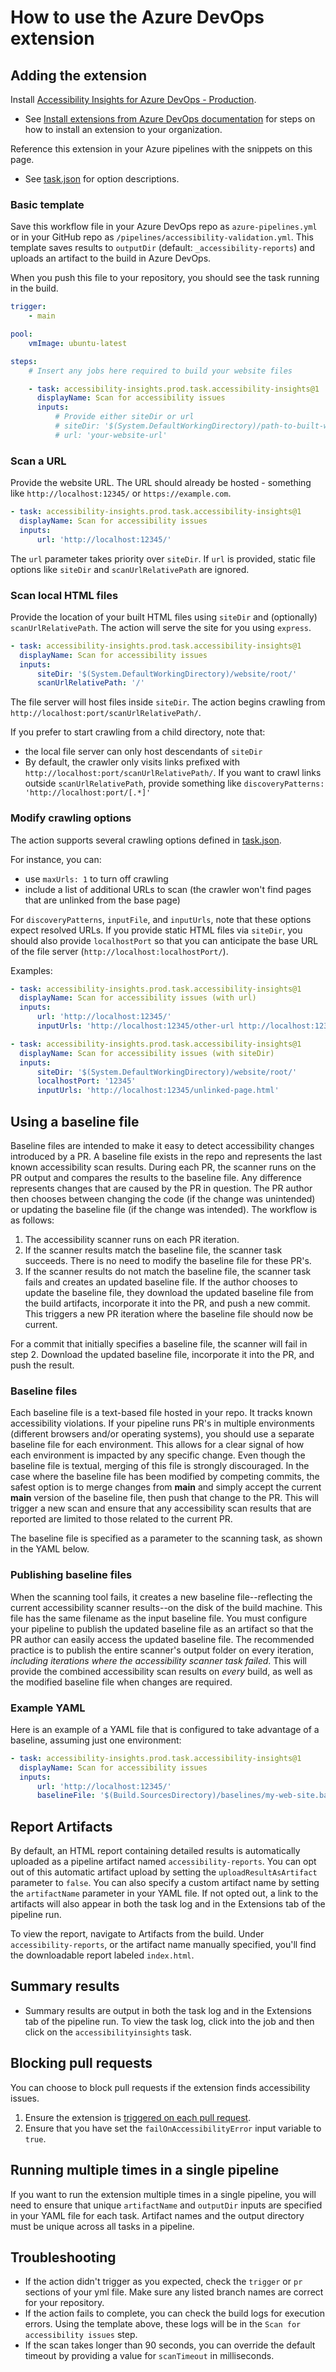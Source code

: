 <!--
Copyright (c) Microsoft Corporation. All rights reserved.
Licensed under the MIT License.
-->

# How to use the Azure DevOps extension

## Adding the extension

Install [Accessibility Insights for Azure DevOps - Production](https://marketplace.visualstudio.com/items?itemName=accessibility-insights.prod).

-   See [Install extensions from Azure DevOps documentation](https://docs.microsoft.com/en-us/azure/devops/marketplace/install-extension?view=azure-devops&tabs=browser) for steps on how to install an extension to your organization.

Reference this extension in your Azure pipelines with the snippets on this page.

-   See [task.json](https://github.com/microsoft/accessibility-insights-action/blob/main/packages/ado-extension/task.json) for option descriptions.

### Basic template

Save this workflow file in your Azure DevOps repo as `azure-pipelines.yml` or in your GitHub repo as `/pipelines/accessibility-validation.yml`. This template saves results to `outputDir` (default: `_accessibility-reports`) and uploads an artifact to the build in Azure DevOps.

When you push this file to your repository, you should see the task running in the build.

```yml
trigger:
    - main

pool:
    vmImage: ubuntu-latest

steps:
    # Insert any jobs here required to build your website files

    - task: accessibility-insights.prod.task.accessibility-insights@1
      displayName: Scan for accessibility issues
      inputs:
          # Provide either siteDir or url
          # siteDir: '$(System.DefaultWorkingDirectory)/path-to-built-website/'
          # url: 'your-website-url'
```

### Scan a URL

Provide the website URL. The URL should already be hosted - something like `http://localhost:12345/` or `https://example.com`.

```yml
- task: accessibility-insights.prod.task.accessibility-insights@1
  displayName: Scan for accessibility issues
  inputs:
      url: 'http://localhost:12345/'
```

The `url` parameter takes priority over `siteDir`. If `url` is provided, static file options like `siteDir` and `scanUrlRelativePath` are ignored.

### Scan local HTML files

Provide the location of your built HTML files using `siteDir` and (optionally) `scanUrlRelativePath`. The action will serve the site for you using `express`.

```yml
- task: accessibility-insights.prod.task.accessibility-insights@1
  displayName: Scan for accessibility issues
  inputs:
      siteDir: '$(System.DefaultWorkingDirectory)/website/root/'
      scanUrlRelativePath: '/'
```

The file server will host files inside `siteDir`. The action begins crawling from `http://localhost:port/scanUrlRelativePath/`.

If you prefer to start crawling from a child directory, note that:

-   the local file server can only host descendants of `siteDir`
-   By default, the crawler only visits links prefixed with `http://localhost:port/scanUrlRelativePath/`. If you want to crawl links outside `scanUrlRelativePath`, provide something like `discoveryPatterns: 'http://localhost:port/[.*]'`

### Modify crawling options

The action supports several crawling options defined in [task.json](https://github.com/microsoft/accessibility-insights-action/blob/main/packages/ado-extension/task.json).

For instance, you can:

-   use `maxUrls: 1` to turn off crawling
-   include a list of additional URLs to scan (the crawler won't find pages that are unlinked from the base page)

For `discoveryPatterns`, `inputFile`, and `inputUrls`, note that these options expect resolved URLs. If you provide static HTML files via `siteDir`, you should also provide `localhostPort` so that you can anticipate the base URL of the file server (`http://localhost:localhostPort/`).

Examples:

```yml
- task: accessibility-insights.prod.task.accessibility-insights@1
  displayName: Scan for accessibility issues (with url)
  inputs:
      url: 'http://localhost:12345/'
      inputUrls: 'http://localhost:12345/other-url http://localhost:12345/other-url2'
```

```yml
- task: accessibility-insights.prod.task.accessibility-insights@1
  displayName: Scan for accessibility issues (with siteDir)
  inputs:
      siteDir: '$(System.DefaultWorkingDirectory)/website/root/'
      localhostPort: '12345'
      inputUrls: 'http://localhost:12345/unlinked-page.html'
```

## Using a baseline file

Baseline files are intended to make it easy to detect accessibility changes introduced by a PR. A baseline file exists in the repo and represents the last known accessibility scan results. During each PR, the scanner runs on the PR output and compares the results to the baseline file. Any difference represents changes that are caused by the PR in question. The PR author then chooses between changing the code (if the change was unintended) or updating the baseline file (if the change was intended). The workflow is as follows:

1. The accessibility scanner runs on each PR iteration.
2. If the scanner results match the baseline file, the scanner task succeeds. There is no need to modify the baseline file for these PR's.
3. If the scanner results do not match the baseline file, the scanner task fails and creates an updated baseline file. If the author chooses to update the baseline file, they download the updated baseline file from the build artifacts, incorporate it into the PR, and push a new commit. This triggers a new PR iteration where the baseline file should now be current.

For a commit that initially specifies a baseline file, the scanner will fail in step 2. Download the updated baseline file, incorporate it into the PR, and push the result.

### Baseline files

Each baseline file is a text-based file hosted in your repo. It tracks known accessibility violations. If your pipeline runs PR's in multiple environments (different browsers and/or operating systems), you should use a separate baseline file for each environment. This allows for a clear signal of how each environment is impacted by any specific change. Even though the baseline file is textual, merging of this file is strongly discouraged. In the case where the baseline file has been modified by competing commits, the safest option is to merge changes from **main** and simply accept the current **main** version of the baseline file, then push that change to the PR. This will trigger a new scan and ensure that any accessibility scan results that are reported are limited to those related to the current PR.

The baseline file is specified as a parameter to the scanning task, as shown in the YAML below.

### Publishing baseline files

When the scanning tool fails, it creates a new baseline file--reflecting the current accessibility scanner results--on the disk of the build machine. This file has the same filename as the input baseline file. You must configure your pipeline to publish the updated baseline file as an artifact so that the PR author can easily access the updated baseline file. The recommended practice is to publish the entire scanner's output folder on every iteration, _including iterations where the accessibility scanner task failed_. This will provide the combined accessibility scan results on _every_ build, as well as the modified baseline file when changes are required.

### Example YAML

Here is an example of a YAML file that is configured to take advantage of a baseline, assuming just one environment:

```yml
- task: accessibility-insights.prod.task.accessibility-insights@1
  displayName: Scan for accessibility issues
  inputs:
      url: 'http://localhost:12345/'
      baselineFile: '$(Build.SourcesDirectory)/baselines/my-web-site.baseline'
```

## Report Artifacts

By default, an HTML report containing detailed results is automatically uploaded as a pipeline artifact named `accessibility-reports`. You can opt out of this automatic artifact upload by setting the `uploadResultAsArtifact` parameter to `false`. You can also specify a custom artifact name by setting the `artifactName` parameter in your YAML file. If not opted out, a link to the artifacts will also appear in both the task log and in the Extensions tab of the pipeline run.

To view the report, navigate to Artifacts from the build. Under `accessibility-reports`, or the artifact name manually specified, you'll find the downloadable report labeled `index.html`.

## Summary results

-   Summary results are output in both the task log and in the Extensions tab of the pipeline run. To view the task log, click into the job and then click on the `accessibilityinsights` task.

## Blocking pull requests

You can choose to block pull requests if the extension finds accessibility issues.

1. Ensure the extension is [triggered on each pull request](https://docs.microsoft.com/en-us/azure/devops/pipelines/customize-pipeline?view=azure-devops#customize-ci-triggers).
2. Ensure that you have set the `failOnAccessibilityError` input variable to `true`.

## Running multiple times in a single pipeline

If you want to run the extension multiple times in a single pipeline, you will need to ensure that unique `artifactName` and `outputDir` inputs are specified in your YAML file for each task. Artifact names and the output directory must be unique across all tasks in a pipeline.

## Troubleshooting

-   If the action didn't trigger as you expected, check the `trigger` or `pr` sections of your yml file. Make sure any listed branch names are correct for your repository.
-   If the action fails to complete, you can check the build logs for execution errors. Using the template above, these logs will be in the `Scan for accessibility issues` step.
-   If the scan takes longer than 90 seconds, you can override the default timeout by providing a value for `scanTimeout` in milliseconds.

